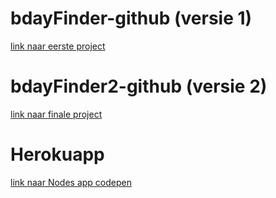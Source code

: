 # bdayFinder-github (versie 1)
[link naar eerste project](https://github.com/kinoodaphne/Bday-finder)

# bdayFinder2-github (versie 2)
[link naar finale project](https://github.com/kinoodaphne/bdayFinder2)

# Herokuapp
[link naar Nodes app codepen](https://bday-finder-2.herokuapp.com)
